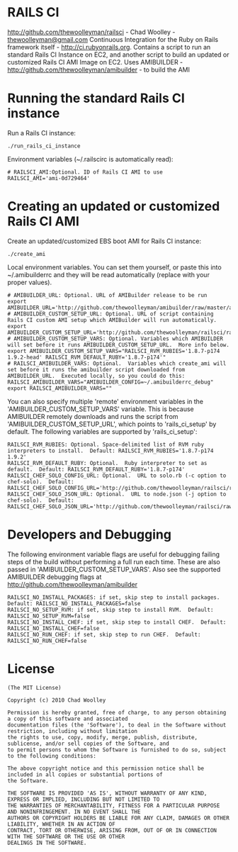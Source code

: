 RAILS CI
========
http://github.com/thewoolleyman/railsci - Chad Woolley - thewoolleyman@gmail.com
Continuous Integration for the Ruby on Rails framework itself - http://ci.rubyonrails.org.  Contains a script to run an standard Rails CI Instance on EC2, and another script to build an updated or customized Rails CI AMI Image on EC2.  Uses AMIBUILDER - http://github.com/thewoolleyman/amibuilder - to build the AMI

Running the standard Rails CI instance
======================================
Run a Rails CI instance:

    ./run_rails_ci_instance

Environment variables (~/.railscirc is automatically read):

    # RAILSCI_AMI:Optional. ID of Rails CI AMI to use
    RAILSCI_AMI='ami-0d729464'

Creating an updated or customized Rails CI AMI
==============================================
Create an updated/customized EBS boot AMI for Rails CI instance:

    ./create_ami

Local environment variables.  You can set them yourself, or paste this into ~/.amibuilderrc and they will be read automatically (replace with your proper values).

    # AMIBUILDER_URL: Optional. URL of AMIBuilder release to be run
    export AMIBUILDER_URL='http://github.com/thewoolleyman/amibuilder/raw/master/amibuilder' 
    # AMIBUILDER_CUSTOM_SETUP_URL: Optional. URL of script containing Rails CI custom AMI setup which AMIBuilder will run automatically.
    export AMIBUILDER_CUSTOM_SETUP_URL='http://github.com/thewoolleyman/railsci/raw/master/script/rails_ci_setup'
    # AMIBUILDER_CUSTOM_SETUP_VARS: Optional. Variables which AMIBUILDER will set before it runs AMIBUILDER_CUSTOM_SETUP_URL.  More info below.
    export AMIBUILDER_CUSTOM_SETUP_VARS="RAILSCI_RVM_RUBIES='1.8.7-p174 1.9.2-head' RAILSCI_RVM_DEFAULT_RUBY='1.8.7-p174'"
    # RAILSCI_AMIBUILDER_VARS: Optional.  Variables which create_ami will set before it runs the amibuilder script downloaded from AMIBUILDER_URL.  Executed locally, so you could do this: RAILSCI_AMIBUILDER_VARS="AMIBUILDER_CONFIG=~/.amibuilderrc_debug" 
    export RAILSCI_AMIBUILDER_VARS=""

You can also specify multiple 'remote' environment variables in the 'AMIBUILDER\_CUSTOM\_SETUP\_VARS' variable.  This is because AMIBUILDER remotely downloads and runs the script from 'AMIBUILDER\_CUSTOM\_SETUP\_URL', which points to 'rails\_ci\_setup' by default.  The following variables are supported by 'rails\_ci\_setup':

    RAILSCI_RVM_RUBIES: Optional. Space-delimited list of RVM ruby interpreters to install.  Default: RAILSCI_RVM_RUBIES='1.8.7-p174 1.9.2'
    RAILSCI_RVM_DEFAULT_RUBY: Optional.  Ruby interpreter to set as default.  Default: RAILSCI_RVM_DEFAULT_RUBY='1.8.7-p174'
    RAILSCI_CHEF_SOLO_CONFIG_URL: Optional.  URL to solo.rb (-c option to chef-solo).  Default: RAILSCI_CHEF_SOLO_CONFIG_URL='http://github.com/thewoolleyman/railsci/raw/master/chef/solo.rb'
    RAILSCI_CHEF_SOLO_JSON_URL: Optional.  URL to node.json (-j option to chef-solo).  Default: RAILSCI_CHEF_SOLO_JSON_URL='http://github.com/thewoolleyman/railsci/raw/master/chef/node.json'
    
    
Developers and Debugging
========================
The following environment variable flags are useful for debugging failing steps of the build without performing a full run each time.  These are also passed in 'AMIBUILDER\_CUSTOM\_SETUP\_VARS'.  Also see the supported AMIBUILDER debugging flags at http://github.com/thewoolleyman/amibuilder

    RAILSCI_NO_INSTALL_PACKAGES: if set, skip step to install packages.  Default: RAILSCI_NO_INSTALL_PACKAGES=false
    RAILSCI_NO_SETUP_RVM: if set, skip step to install RVM.  Default: RAILSCI_NO_SETUP_RVM=false
    RAILSCI_NO_INSTALL_CHEF: if set, skip step to install CHEF.  Default: RAILSCI_NO_INSTALL_CHEF=false
    RAILSCI_NO_RUN_CHEF: if set, skip step to run CHEF.  Default: RAILSCI_NO_RUN_CHEF=false

License
=======
    (The MIT License)

    Copyright (c) 2010 Chad Woolley

    Permission is hereby granted, free of charge, to any person obtaining a copy of this software and associated
    documentation files (the 'Software'), to deal in the Software without restriction, including without limitation
    the rights to use, copy, modify, merge, publish, distribute, sublicense, and/or sell copies of the Software, and
    to permit persons to whom the Software is furnished to do so, subject to the following conditions:

    The above copyright notice and this permission notice shall be included in all copies or substantial portions of
    the Software.

    THE SOFTWARE IS PROVIDED 'AS IS', WITHOUT WARRANTY OF ANY KIND, EXPRESS OR IMPLIED, INCLUDING BUT NOT LIMITED TO
    THE WARRANTIES OF MERCHANTABILITY, FITNESS FOR A PARTICULAR PURPOSE AND NONINFRINGEMENT. IN NO EVENT SHALL THE
    AUTHORS OR COPYRIGHT HOLDERS BE LIABLE FOR ANY CLAIM, DAMAGES OR OTHER LIABILITY, WHETHER IN AN ACTION OF
    CONTRACT, TORT OR OTHERWISE, ARISING FROM, OUT OF OR IN CONNECTION WITH THE SOFTWARE OR THE USE OR OTHER
    DEALINGS IN THE SOFTWARE.
